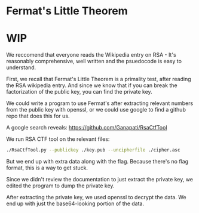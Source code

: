 # Fermat's Little Theorem
# WIP

We reccomend that everyone reads the Wikipedia entry on RSA - It's reasonably comprehensive, well written and the psuedocode is easy to understand. 

First, we recall that Fermat's Little Theorem is a primality test, after reading the RSA wikipedia entry. And since we know that if you can break the factorization of the public key, you can find the private key.

We could write a program to use Fermat's after extracting relevant numbers from the public key with openssl, or we could use google to find a github repo that does this for us.

A google search reveals: https://github.com/Ganapati/RsaCtfTool 

We run RSA CTF tool on the relevant files:
```bash
./RsaCtfTool.py --publickey ./key.pub --uncipherfile ./cipher.asc
```
But we end up with extra data along with the flag. Because there's no flag format, this is a way to get stuck.

Since we didn't review the documentation to just extract the private key, we edited the program to dump the private key. 

After extracting the private key, we used openssl to decrypt the data. We end up with just the base64-looking portion of the data.

